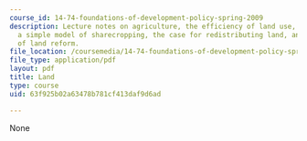 ```yaml
---
course_id: 14-74-foundations-of-development-policy-spring-2009
description: Lecture notes on agriculture, the efficiency of land use, incentive problems,
  a simple model of sharecropping, the case for redistributing land, and analysis
  of land reform.
file_location: /coursemedia/14-74-foundations-of-development-policy-spring-2009/63f925b02a63478b781cf413daf9d6ad_MIT14_74s09_lec17.pdf
file_type: application/pdf
layout: pdf
title: Land
type: course
uid: 63f925b02a63478b781cf413daf9d6ad

---
```

None